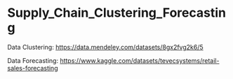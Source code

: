 # Supply_Chain_Clustering_Forecasting

Data Clustering: https://data.mendeley.com/datasets/8gx2fvg2k6/5

Data Forecasting: https://www.kaggle.com/datasets/tevecsystems/retail-sales-forecasting
